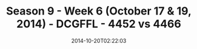 ---
title: Season 9 - Week 6 (October 17 & 19, 2014) - DCGFFL - 4452 vs 4466
teams_score:
- team: 4452
  score:
- team: 4466
  score: 22
mvp: Kyle Miller (Black), Howard Yuan (Purple)
game-ball: N/A
sportsperson: ''
season: 9
week: 6
date: '2014-10-20T02:22:03'
pageid: season-9-week-6-4452-vs-4466
---